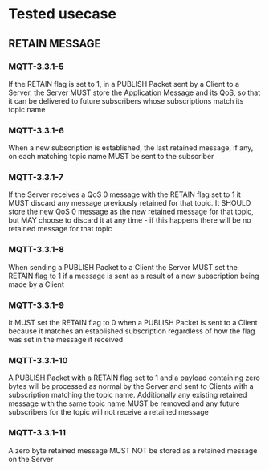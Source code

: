 # Tested usecase

## RETAIN MESSAGE

### MQTT-3.3.1-5
If the RETAIN flag is set to 1, in a PUBLISH Packet sent by a Client to a Server, 
the Server MUST store the Application Message and its QoS, so that it can be 
delivered to future subscribers whose subscriptions match its topic name 
### MQTT-3.3.1-6
When a new subscription is established, the last retained message, if any, on 
each matching topic name MUST be sent to the subscriber
### MQTT-3.3.1-7
If the Server receives a QoS 0 message with the RETAIN flag set to 1 it MUST 
discard any message previously retained for that topic. It SHOULD store the new 
QoS 0 message as the new retained message for that topic, but MAY choose to 
discard it at any time - if this happens there will be no retained message for 
that topic
### MQTT-3.3.1-8
When sending a PUBLISH Packet to a Client the Server MUST set the RETAIN flag to 
1 if a message is sent as a result of a new subscription being made by a Client
### MQTT-3.3.1-9
It MUST set the RETAIN flag to 0 when a PUBLISH Packet is sent to a Client 
because it matches an established subscription regardless of how the flag was set 
in the message it received
### MQTT-3.3.1-10
A PUBLISH Packet with a RETAIN flag set to 1 and a payload containing zero bytes 
will be processed as normal by the Server and sent to Clients with a subscription 
matching the topic name. Additionally any existing retained message with the same 
topic name MUST be removed and any future subscribers for the topic will not 
receive a retained message
### MQTT-3.3.1-11
A zero byte retained message MUST NOT be stored as a retained message on the 
Server